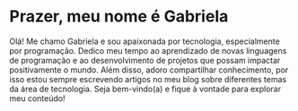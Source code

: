 # Prazer, meu nome é Gabriela

Olá! Me chamo Gabriela e sou apaixonada por tecnologia, especialmente por programação. Dedico meu tempo ao aprendizado de novas linguagens de programação e ao desenvolvimento de projetos que possam impactar positivamente o mundo. Além disso, adoro compartilhar conhecimento, por isso estou sempre escrevendo artigos no meu blog sobre diferentes temas da área de tecnologia. Seja bem-vindo(a) e fique à vontade para explorar meu conteúdo!


